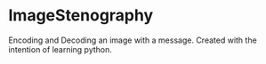 # ImageStenography
Encoding and Decoding an image with a message. Created with the intention of learning python.
